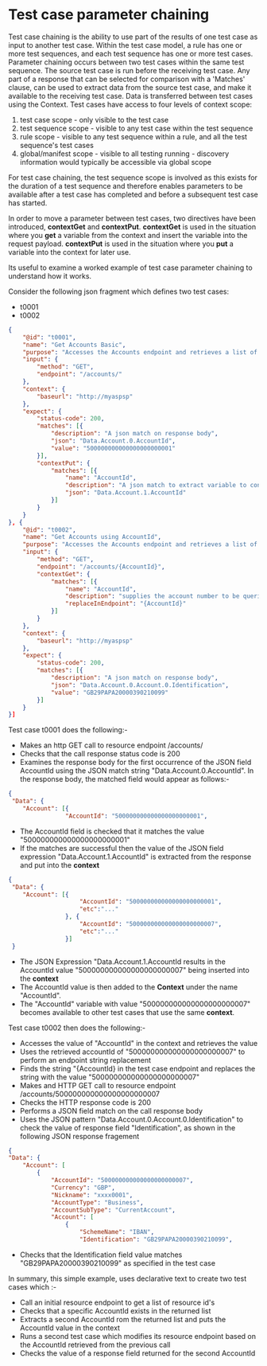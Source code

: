 # Test case parameter chaining

Test case chaining is the ability to use part of the results of one test case as input to another test case. Within the test case model, a rule has one or more test sequences, and each test sequence has one or more test cases. Parameter chaining occurs between two test cases within the same test sequence. The source test case is run before the receiving test case. Any part of a response that can be selected for comparison with a 'Matches' clause, can be used to extract data from the source test case, and make it available to the receiving test case.
Data is transferred between test cases using the Context. Test cases have access to four levels of context scope:

1. test case scope - only visible to the test case
2. test sequence scope - visible to any test case within the test sequence
3. rule scope - visible to any test sequence within a rule, and all the test sequence's test cases
4. global/manifest scope - visible to all testing running - discovery information would typically be accessible via global scope

For test case chaining, the test sequence scope is involved as this exists for the duration of a test sequence and therefore enables parameters to be available after a test case has completed and before a subsequent test case has started.

In order to move a parameter between test cases, two directives have been introduced, **contextGet** and **contextPut**. **contextGet** is used in the situation where you **get** a variable from the context and insert the variable into the request payload. **contextPut** is used in the situation where you **put** a variable into the context for later use.

Its useful to examine a worked example of test case parameter chaining to understand how it works.

Consider the following json fragment which defines two test cases:

- t0001
- t0002

```json
{
    "@id": "t0001",
    "name": "Get Accounts Basic",
    "purpose": "Accesses the Accounts endpoint and retrieves a list of PSU accounts",
    "input": {
        "method": "GET",
        "endpoint": "/accounts/"
    },
    "context": {
        "baseurl": "http://myaspsp"
    },
    "expect": {
        "status-code": 200,
        "matches": [{
            "description": "A json match on response body",
            "json": "Data.Account.0.AccountId",
            "value": "500000000000000000000001"
        }],
        "contextPut": {
            "matches": [{
                "name": "AccountId",
                "description": "A json match to extract variable to context",
                "json": "Data.Account.1.AccountId"
            }]
        }
    }
}, {
    "@id": "t0002",
    "name": "Get Accounts using AccountId",
    "purpose": "Accesses the Accounts endpoint and retrieves a list of PSU accounts",
    "input": {
        "method": "GET",
        "endpoint": "/accounts/{AccountId}",
        "contextGet": {
            "matches": [{
                "name": "AccountId",
                "description": "supplies the account number to be queried",
                "replaceInEndpoint": "{AccountId}"
            }]
        }
    },
    "context": {
        "baseurl": "http://myaspsp"
    },
    "expect": {
        "status-code": 200,
        "matches": [{
            "description": "A json match on response body",
            "json": "Data.Account.0.Account.0.Identification",
            "value": "GB29PAPA20000390210099"
        }]
    }
}]
```

Test case t0001 does the following:-

- Makes an http GET call to resource endpoint /accounts/
- Checks that the call response status code is 200
- Examines the response body for the first occurrence of the JSON field AccountId using the JSON match string "Data.Account.0.AccountId". In the response body, the matched field would appear as follows:-

```json
{
 "Data": {
    "Account": [{
                "AccountId": "500000000000000000000001",

```

- The AccountId field is checked that it matches the value "500000000000000000000001"
- If the matches are successful then the value of the JSON field expression "Data.Account.1.AccountId" is extracted from the response and put into the **context**

```json
{
 "Data": {
    "Account": [{
                    "AccountId": "500000000000000000000001",
                    "etc":"..."
                }, {
                    "AccountId": "500000000000000000000007",
                    "etc":"..."
                }]
 }

```

- The JSON Expression "Data.Account.1.AccountId results in the AccountId value "500000000000000000000007" being inserted into the **context**
- The AccountId value is then added to the **Context** under the name "AccountId".
- The "AccountId" variable with value "500000000000000000000007" becomes available to other test cases that use the same **context**.

Test case t0002 then does the following:-

- Accesses the value of "AccountId" in the context and retrieves the value
- Uses the retrieved accountId of "500000000000000000000007" to perform an endpoint string replacement
- Finds the string "{AccountId} in the test case endpoint and replaces the string with the value "500000000000000000000007"
- Makes and HTTP GET call to resource endpoint /accounts/500000000000000000000007
- Checks the HTTP response code is 200
- Performs a JSON field match on the call response body
- Uses the JSON pattern "Data.Account.0.Account.0.Identification" to check the value of response field "Identification", as shown in the following JSON response fragement

```json
{
"Data": {
    "Account": [
        {
            "AccountId": "500000000000000000000007",
            "Currency": "GBP",
            "Nickname": "xxxx0001",
            "AccountType": "Business",
            "AccountSubType": "CurrentAccount",
            "Account": [
                {
                    "SchemeName": "IBAN",
                    "Identification": "GB29PAPA20000390210099",
```

- Checks that the Identification field value matches "GB29PAPA20000390210099" as specified in the test case

In summary, this simple example, uses declarative text to create two test cases which :-

- Call an initial resource endpoint to get a list of resource id's
- Checks that a specific AccountId exists in the returned list
- Extracts a second AccountId rom the returned list and puts the AccountId value in the context
- Runs a second test case which modifies its resource endpoint based on the AccountId retrieved from the previous call
- Checks the value of a response field returned for the second AccountId
